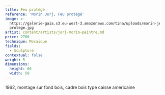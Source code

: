 ```yaml
---
title: Feu protégé
reference: 'Morin Jorj, Feu protégé'
image: >-
  https://galerie-gaia.s3.eu-west-3.amazonaws.com/tina/uploads/morin-jorj-peinture-ceramique/galerie-gaia-morin-jorj-mosaique-feu
  protege.jpg
artist: content/artists/jorj-morin-peintre.md
price: 2700
technique: Mosaïque
fields:
  - Sculpture
contextual: false
weight: 5
dimensions:
  height: 60
  width: 50
---
```


1962, montage sur fond  bois, cadre bois type caisse américaine 
